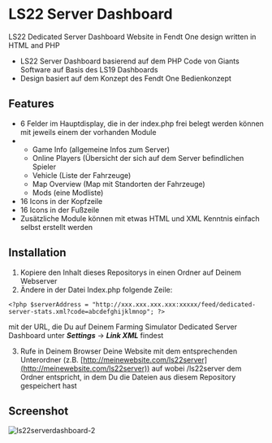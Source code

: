 # LS22 Server Dashboard
LS22 Dedicated Server Dashboard Website in Fendt One design written in HTML and PHP

- LS22 Server Dashboard basierend auf dem PHP Code von Giants Software auf Basis des LS19 Dashboards
- Design basiert auf dem Konzept des Fendt One Bedienkonzept

## Features
- 6 Felder im Hauptdisplay, die in der index.php frei belegt werden können mit jeweils einem der vorhanden Module
- - Game Info (allgemeine Infos zum Server)
  - Online Players (Übersicht der sich auf dem Server befindlichen Spieler
  - Vehicle (Liste der Fahrzeuge)
  - Map Overview (Map mit Standorten der Fahrzeuge)
  - Mods (eine Modliste)
- 16 Icons in der Kopfzeile
- 16 Icons in der Fußzeile
- Zusätzliche Module können mit etwas HTML und XML Kenntnis einfach selbst erstellt werden

## Installation
1. Kopiere den Inhalt dieses Repositorys in einen Ordner auf Deinem Webserver
2. Ändere in der Datei Index.php folgende Zeile:

`<?php $serverAddress = "http://xxx.xxx.xxx.xxx:xxxxx/feed/dedicated-server-stats.xml?code=abcdefghijklmnop"; ?>`

mit der URL, die Du auf Deinem Farming Simulator Dedicated Server Dashboard unter ***Settings*** -> ***Link XML*** findest

3. Rufe in Deinem Browser Deine Website mit dem entsprechenden Unterordner (z.B. [http://meinewebsite.com/ls22server](http://meinewebsite.com/ls22server)) auf wobei /ls22server dem Ordner entspricht, in dem Du die Dateien aus diesem Repository gespeichert hast

## Screenshot
![ls22serverdashboard-2](https://github.com/user-attachments/assets/718c4fa9-03e0-4b5f-b9b0-b1dbe53627ec)


